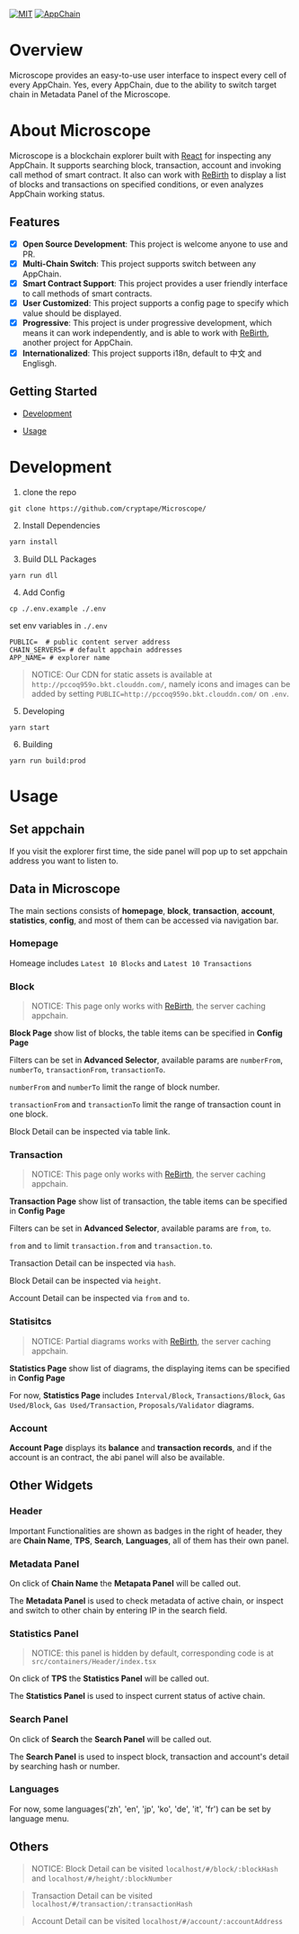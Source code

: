 [![MIT](https://img.shields.io/badge/License-MIT-green.svg)](https://github.com/cryptape/microscope)
[![AppChain](https://img.shields.io/badge/made%20for-AppChain-618833.svg)](https://appchain.nervos.org/)

# Overview

Microscope provides an easy-to-use user interface to inspect every cell of every AppChain. Yes, every AppChain, due to the ability to switch target chain in Metadata Panel of the Microscope.

# About Microscope

Microscope is a blockchain explorer built with [React](https://reactjs.org/) for inspecting any AppChain. It supports searching block, transaction, account and invoking call method of smart contract. It also can work with [ReBirth](https://github.com/cryptape/re-birth) to display a list of blocks and transactions on specified conditions, or even analyzes AppChain working status.

## Features

- [x] **Open Source Development**: This project is welcome anyone to use and PR.
- [x] **Multi-Chain Switch**: This project supports switch between any AppChain.
- [x] **Smart Contract Support**: This project provides a user friendly interface to call methods of smart contracts.
- [x] **User Customized**: This project supports a config page to specify which value should be displayed.
- [x] **Progressive**: This project is under progressive development, which means it can work independently, and is able to work with [ReBirth](https://github.com/cryptape/re-birth), another project for AppChain.
- [x] **Internationalized**: This project supports i18n, default to 中文 and Englisgh.

## Getting Started

- [Development](#development)

- [Usage](#usage)

# Development

1.  clone the repo

```shell
git clone https://github.com/cryptape/Microscope/
```

2.  Install Dependencies

```bash
yarn install
```

3.  Build DLL Packages

```shell
yarn run dll
```

4.  Add Config

```shell
cp ./.env.example ./.env
```

set env variables in `./.env`

```
PUBLIC=  # public content server address
CHAIN_SERVERS= # default appchain addresses
APP_NAME= # explorer name
```

> NOTICE: Our CDN for static assets is available at `http://pccoq959o.bkt.clouddn.com/`, namely icons and images can be added by setting `PUBLIC=http://pccoq959o.bkt.clouddn.com/` on `.env`.

5.  Developing

```shell
yarn start
```

6.  Building

```shell
yarn run build:prod
```

# Usage

## Set appchain

If you visit the explorer first time, the side panel will pop up to set appchain address you want to listen to.

## Data in Microscope

The main sections consists of **homepage**, **block**, **transaction**, **account**, **statistics**, **config**, and most of them can be accessed via navigation bar.

### Homepage

Homeage includes `Latest 10 Blocks` and `Latest 10 Transactions`

### Block

> NOTICE: This page only works with [ReBirth](https://github.com/cryptape/re-birth), the server caching appchain.

**Block Page** show list of blocks, the table items can be specified in **Config Page**

Filters can be set in **Advanced Selector**, available params are `numberFrom`, `numberTo`, `transactionFrom`, `transactionTo`.

`numberFrom` and `numberTo` limit the range of block number.

`transactionFrom` and `transactionTo` limit the range of transaction count in one block.

Block Detail can be inspected via table link.

### Transaction

> NOTICE: This page only works with [ReBirth](https://github.com/cryptape/re-birth), the server caching appchain.

**Transaction Page** show list of transaction, the table items can be specified in **Config Page**

Filters can be set in **Advanced Selector**, available params are `from`, `to`.

`from` and `to` limit `transaction.from` and `transaction.to`.

Transaction Detail can be inspected via `hash`.

Block Detail can be inspected via `height`.

Account Detail can be inspected via `from` and `to`.

### Statisitcs

> NOTICE: Partial diagrams works with [ReBirth](https://github.com/cryptape/ReBirth), the server caching appchain.

**Statistics Page** show list of diagrams, the displaying items can be specified in **Config Page**

For now, **Statistics Page** includes `Interval/Block`, `Transactions/Block`, `Gas Used/Block`, `Gas Used/Transaction`, `Proposals/Validator` diagrams.

### Account

**Account Page** displays its **balance** and **transaction records**, and if the account is an contract, the abi panel will also be available.

## Other Widgets

### Header

Important Functionalities are shown as badges in the right of header, they are **Chain Name**, **TPS**, **Search**, **Languages**, all of them has their own panel.

### Metadata Panel

On click of **Chain Name** the **Metapata Panel** will be called out.

The **Metadata Panel** is used to check metadata of active chain, or inspect and switch to other chain by entering IP in the search field.

### Statistics Panel

> NOTICE: this panel is hidden by default, corresponding code is at `src/containers/Header/index.tsx`

On click of **TPS** the **Statistics Panel** will be called out.

The **Statistics Panel** is used to inspect current status of active chain.

### Search Panel

On click of **Search** the **Search Panel** will be called out.

The **Search Panel** is used to inspect block, transaction and account's detail by searching hash or number.

### Languages

For now, some languages('zh', 'en', 'jp', 'ko', 'de', 'it', 'fr') can be set by language menu.

## Others

> NOTICE: Block Detail can be visited `localhost/#/block/:blockHash` and `localhost/#/height/:blockNumber`

> Transaction Detail can be visited `localhost/#/transaction/:transactionHash`

> Account Detail can be visited `localhost/#/account/:accountAddress`
